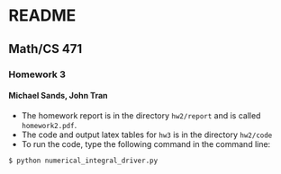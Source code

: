 # README
## Math/CS 471
### Homework 3
#### Michael Sands, John Tran

- The homework report is in the directory
`hw2/report` and is called `homework2.pdf`.
- The code and output latex tables for `hw3`
is in the directory `hw2/code`
- To run the code, type the following command in the command line:

```
$ python numerical_integral_driver.py
```